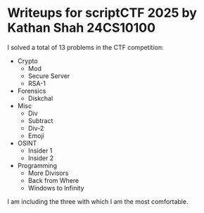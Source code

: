 # Writeups for scriptCTF 2025 by Kathan Shah 24CS10100
I solved a total of 13 problems in the CTF competition:
* Crypto
  - Mod
  - Secure Server
  - RSA-1
* Forensics
  - Diskchal
* Misc
  - Div
  - Subtract
  - Div-2
  - Emoji
* OSINT
  - Insider 1
  - Insider 2
* Programming
  - More Divisors
  - Back from Where
  - Windows to Infinity

I am including the three with which I am the most comfortable.
